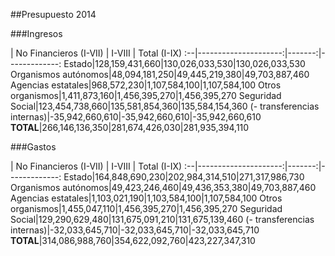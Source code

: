##Presupuesto 2014

###Ingresos

 | No Financieros (I-VII) | I-VIII | Total (I-IX)
:--|---------------------:|-------:|-------------:
Estado|128,159,431,660|130,026,033,530|130,026,033,530
Organismos autónomos|48,094,181,250|49,445,219,380|49,703,887,460
Agencias estatales|968,572,230|1,107,584,100|1,107,584,100
Otros organismos|1,411,873,160|1,456,395,270|1,456,395,270
Seguridad Social|123,454,738,660|135,581,854,360|135,584,154,360
(- transferencias internas)|-35,942,660,610|-35,942,660,610|-35,942,660,610
**TOTAL**|266,146,136,350|281,674,426,030|281,935,394,110

###Gastos

 | No Financieros (I-VII) | I-VIII | Total (I-IX)
:--|---------------------:|-------:|-------------:
Estado|164,848,690,230|202,984,314,510|271,317,986,730
Organismos autónomos|49,423,246,460|49,436,353,380|49,703,887,460
Agencias estatales|1,103,021,190|1,103,584,100|1,107,584,100
Otros organismos|1,455,047,110|1,456,395,270|1,456,395,270
Seguridad Social|129,290,629,480|131,675,091,210|131,675,139,460
(- transferencias internas)|-32,033,645,710|-32,033,645,710|-32,033,645,710
**TOTAL**|314,086,988,760|354,622,092,760|423,227,347,310

